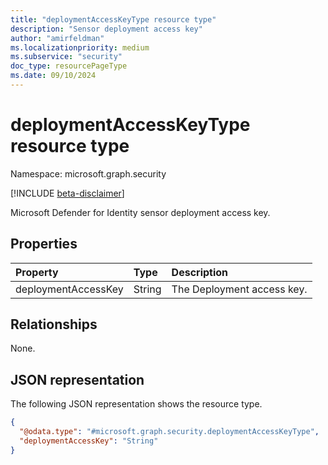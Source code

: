 ```yaml
---
title: "deploymentAccessKeyType resource type"
description: "Sensor deployment access key"
author: "amirfeldman"
ms.localizationpriority: medium
ms.subservice: "security"
doc_type: resourcePageType
ms.date: 09/10/2024
---
```


# deploymentAccessKeyType resource type

Namespace: microsoft.graph.security

[!INCLUDE [beta-disclaimer](../../includes/beta-disclaimer.md)]

Microsoft Defender for Identity sensor deployment access key.

## Properties
|Property|Type|Description|
|:---|:---|:---|
|deploymentAccessKey|String|The Deployment access key.|

## Relationships
None.

## JSON representation
The following JSON representation shows the resource type.
<!-- {
  "blockType": "resource",
  "@odata.type": "microsoft.graph.security.deploymentAccessKeyType"
}
-->
``` json
{
  "@odata.type": "#microsoft.graph.security.deploymentAccessKeyType",
  "deploymentAccessKey": "String"
}
```
